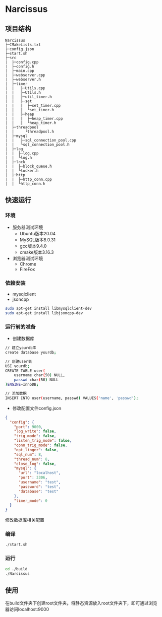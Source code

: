 # Narcissus

## 项目结构

```
Narcissus
├─CMakeLists.txt
├─config.json
├─start.sh
├─src
|  ├─config.cpp
|  ├─config.h
|  ├─main.cpp
|  ├─webserver.cpp
|  ├─webserver.h
|  ├─timer
|  |   ├─Utils.cpp
|  |   ├─Utils.h
|  |   ├─util_timer.h
|  |   ├─set
|  |   |  ├─set_timer.cpp
|  |   |  └set_timer.h
|  |   ├─heap
|  |   |  ├─heap_timer.cpp
|  |   |  └heap_timer.h
|  ├─threadpool
|  |     └threadpool.h
|  ├─mysql
|  |   ├─sql_connection_pool.cpp
|  |   └sql_connection_pool.h
|  ├─log
|  |  ├─log.cpp
|  |  └log.h
|  ├─lock
|  |  ├─block_queue.h
|  |  └locker.h
|  ├─http
|  |  ├─http_conn.cpp
|  |  └http_conn.h
```
## 快速运行

### 环境

- 服务器测试环境
  - Ubuntu版本20.04
  - MySQL版本8.0.31
  - gcc版本9.4.0
  - cmake版本3.16.3
- 浏览器测试环境
  - Chrome
  - FireFox

### 依赖安装

- mysqlclient
- jsoncpp

```bash
sudo apt-get install libmysqlclient-dev
sudo apt-get install libjsoncpp-dev
```

### 运行前的准备

- 创建数据库

```bash
// 建立yourdb库
create database yourdb;

// 创建user表
USE yourdb;
CREATE TABLE user(
    username char(50) NULL,
    passwd char(50) NULL
)ENGINE=InnoDB;

// 添加数据
INSERT INTO user(username, passwd) VALUES('name', 'passwd');
```

- 修改配置文件config.json

```json
{
  "config": {
    "port": 9000,
    "log_write": false,
    "trig_mode": false,
    "listen_trig_mode": false,
    "conn_trig_mode": false,
    "opt_linger": false,
    "sql_num": 8,
    "thread_num": 8,
    "close_log": false,
    "mysql": {
      "url": "localhost",
      "port": 3306,
      "username": "test",
      "password": "test",
      "database": "test"
    },
    "timer_mode": 0
  }
}
```

修改数据库相关配置

### 编译

```bash
./start.sh
```

### 运行

```bash
cd ./build
./Narcissus
```

## 使用

在build文件夹下创建root文件夹，将静态资源放入root文件夹下，即可通过浏览器访问localhost:9000


